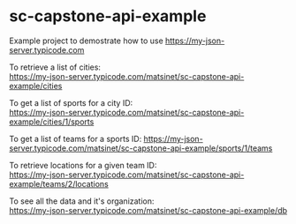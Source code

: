 # sc-capstone-api-example
Example project to demostrate how to use https://my-json-server.typicode.com


To retrieve a list of cities:  
https://my-json-server.typicode.com/matsinet/sc-capstone-api-example/cities

To get a list of sports for a city ID:  
https://my-json-server.typicode.com/matsinet/sc-capstone-api-example/cities/1/sports

To get a list of teams for a sports ID:
https://my-json-server.typicode.com/matsinet/sc-capstone-api-example/sports/1/teams

To retrieve locations for a given team ID:  
https://my-json-server.typicode.com/matsinet/sc-capstone-api-example/teams/2/locations

To see all the data and it's organization:  
https://my-json-server.typicode.com/matsinet/sc-capstone-api-example/db
